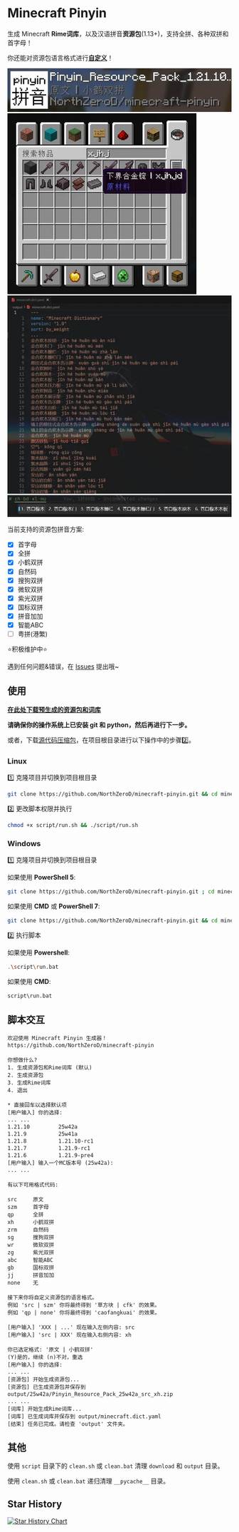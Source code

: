 # Minecraft Pinyin

生成 Minecraft **Rime词库**，以及汉语拼音**资源包**(1.13+)，支持全拼、各种双拼和首字母！

你还能对资源包语言格式进行[**自定义**](#脚本交互)！

![资源包列表展示](./.screenshot/pic4.webp)
![物品搜索](./.screenshot/pic1.webp)
![词库](./.screenshot/pic2.webp)
![输入法展示](./.screenshot/pic3.webp)

当前支持的资源包拼音方案:

- [x] 首字母
- [x] 全拼
- [x] 小鹤双拼
- [x] 自然码
- [x] 搜狗双拼
- [x] 微软双拼
- [x] 紫光双拼
- [X] 国标双拼
- [X] 拼音加加
- [X] 智能ABC
- [ ] 粤拼(港繁)

⭐积极维护中⭐

遇到任何问题&错误，在 [Issues](https://github.com/NorthZeroD/minecraft-pinyin/issues) 提出哦~

## 使用

[**在此处下载预生成的资源包和词库**](https://github.com/NorthZeroD/minecraft-pinyin/tree/releases)

**请确保你的操作系统上已安装 git 和 python，然后再进行下一步。**

或者，下载[源代码压缩包](https://github.com/NorthZeroD/minecraft-pinyin/archive/refs/heads/main.zip)，在项目根目录进行以下操作中的步骤2️⃣。

### Linux

1️⃣ 克隆项目并切换到项目根目录

```bash
git clone https://github.com/NorthZeroD/minecraft-pinyin.git && cd minecraft-pinyin
```

2️⃣ 更改脚本权限并执行

```bash
chmod +x script/run.sh && ./script/run.sh
```

### Windows

1️⃣ 克隆项目并切换到项目根目录

如果使用 **PowerShell 5**:

```bash
git clone https://github.com/NorthZeroD/minecraft-pinyin.git ; cd minecraft-pinyin
```

如果使用 **CMD** 或 **PowerShell 7**:

```bash
git clone https://github.com/NorthZeroD/minecraft-pinyin.git && cd minecraft-pinyin
```

2️⃣ 执行脚本

如果使用 **Powershell**:

```bash
.\script\run.bat
```

如果使用 **CMD**:

```bash
script\run.bat
```

## 脚本交互

```text
欢迎使用 Minecraft Pinyin 生成器！
https://github.com/NorthZeroD/minecraft-pinyin

你想做什么?
1. 生成资源包和Rime词库 (默认)
2. 生成资源包
3. 生成Rime词库
4. 退出

* 直接回车以选择默认项
[用户输入] 你的选择: 
... ...
1.21.10         25w42a
1.21.9          25w41a
1.21.8          1.21.10-rc1
1.21.7          1.21.9-rc1
1.21.6          1.21.9-pre4
[用户输入] 输入一个MC版本号 (25w42a): 
... ...

有以下可用格式代码:

src     原文
szm     首字母
qp      全拼
xh      小鹤双拼
zrm     自然码
sg      搜狗双拼
wr      微软双拼
zg      紫光双拼
abc     智能ABC
gb      国标双拼
jj      拼音加加
none    无

接下来你将自定义资源包的语言格式。
例如 'src | szm' 你将最终得到 '草方块 | cfk' 的效果。
例如 'qp | none' 你将最终得到 'caofangkuai' 的效果。

[用户输入] 'XXX | ...' 现在输入左侧内容: src
[用户输入] 'src | XXX' 现在输入右侧内容: xh

你已选定格式: '原文 | 小鹤双拼'
(Y)是的，继续 (n)不对，重选
[用户输入] 你的选择: 
... ...
[资源包] 开始生成资源包...
[资源包] 已生成资源包并保存到 output/25w42a/Pinyin_Resource_Pack_25w42a_src_xh.zip
... ...
[词库] 开始生成Rime词库...
[词库] 已生成词库并保存到 output/minecraft.dict.yaml
[结束] 任务已完成。请检查 'output' 文件夹。
```

## 其他

使用 `script` 目录下的 `clean.sh` 或 `clean.bat` 清理 `download` 和 `output` 目录。

使用 `clean.sh` 或 `clean.bat` 递归清理 `__pycache__` 目录。

## Star History

<a href="https://www.star-history.com/#NorthZeroD/minecraft-pinyin&type=date&legend=top-left">
 <picture>
   <source media="(prefers-color-scheme: dark)" srcset="https://api.star-history.com/svg?repos=NorthZeroD/minecraft-pinyin&type=date&theme=dark&legend=top-left" />
   <source media="(prefers-color-scheme: light)" srcset="https://api.star-history.com/svg?repos=NorthZeroD/minecraft-pinyin&type=date&legend=top-left" />
   <img alt="Star History Chart" src="https://api.star-history.com/svg?repos=NorthZeroD/minecraft-pinyin&type=date&legend=top-left" />
 </picture>
</a>
